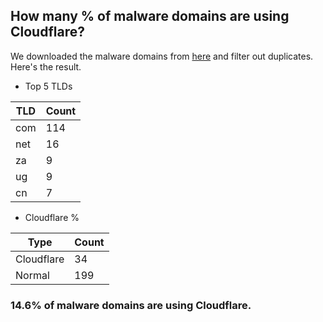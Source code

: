 ## How many % of malware domains are using Cloudflare?


We downloaded the malware domains from [here](https://urlhaus.abuse.ch) and filter out duplicates.
Here's the result.


[//]: # (start replacement)


- Top 5 TLDs

| TLD | Count |
| --- | --- |
| com | 114 |
| net | 16 |
| za | 9 |
| ug | 9 |
| cn | 7 |


- Cloudflare %

| Type | Count |
| --- | --- |
| Cloudflare | 34 |
| Normal | 199 |


### 14.6% of malware domains are using Cloudflare.